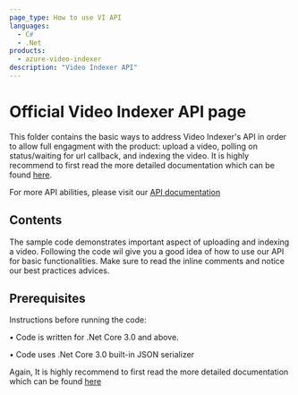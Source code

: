 ```yaml
---
page_type: How to use VI API
languages:
  - C#
  - .Net
products:
  - azure-video-indexer
description: "Video Indexer API"
---
```


# Official Video Indexer API page

<!--
Guidelines on README format: https://review.docs.microsoft.com/help/onboard/admin/samples/concepts/readme-template?branch=master

Guidance on onboarding samples to docs.microsoft.com/samples: https://review.docs.microsoft.com/help/onboard/admin/samples/process/onboarding?branch=master

Taxonomies for products and languages: https://review.docs.microsoft.com/new-hope/information-architecture/metadata/taxonomies?branch=master
-->

This folder contains the basic ways to address Video Indexer's API in order to allow full engagment with the product: upload a video, polling on status/waiting for url callback, and indexing the video.
It is highly recommend to first read the more detailed documentation which can be found [here](https://docs.microsoft.com/azure/azure-video-indexer/video-indexer-use-apis).

For more API abilities, please visit our [API documentation](https://aka.ms/avam-dev-portal)

## Contents

The sample code demonstrates important aspect of uploading and indexing a video.
Following the code wil give you a good idea of how to use our API for basic functionalities.
Make sure to read the inline comments and notice our best practices advices.

## Prerequisites

Instructions before running the code:

• Code is written for .Net Core 3.0 and above.

• Code uses .Net Core 3.0 built-in JSON serializer

Again, It is highly recommend to first read the more detailed documentation which can be found [here](https://docs.microsoft.com/azure/azure-video-indexer/video-indexer-use-apis)

<!--
Outline the required components and tools that a user might need to have on their machine in order to run the sample. This can be anything from frameworks, SDKs, OS versions or IDE releases.
-->
